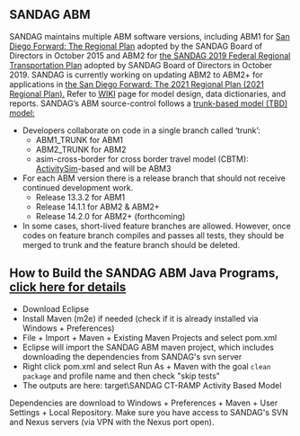## SANDAG ABM

SANDAG maintains multiple ABM software versions, including ABM1 for <a href="https://www.sdforward.com/2019-federal-rtp/2015-regional-plan">San Diego Forward: The Regional Plan</a> adopted by the SANDAG Board of Directors in October 2015 and ABM2 for <a href="https://www.sdforward.com/2019-federal-rtp">the SANDAG 2019 Federal Regional Transportation Plan</a> adopted by SANDAG Board of Directors in October 2019.  SANDAG is currently working on updating ABM2 to ABM2+ for applications in <a href="https://www.sdforward.com/about-san-diego-forward/developing-the-2021-regional-plan">the San Diego Forward:  The 2021 Regional Plan (2021 Regional Plan).</a> Refer to <a href="https://github.com/SANDAG/ABM/wiki">WIKI</a> page for model design, data dictionaries, and reports. SANDAG’s ABM source-control follows a <a href="https://trunkbaseddevelopment.com/">trunk-based model (TBD) model:</a>

- Developers collaborate on code in a single branch called ‘trunk’:
  - ABM1_TRUNK for ABM1
  - ABM2_TRUNK for ABM2
  - asim-cross-border for cross border travel model (CBTM): <a href="https://github.com/ActivitySim/activitysim/wiki">ActivitySim</a>-based and will be ABM3
- For each ABM version there is a release branch that should not receive continued development work.
  - Release 13.3.2 for ABM1
  - Release 14.1.1 for ABM2 & ABM2+
  - Release 14.2.0 for ABM2+ (forthcoming)
- In some cases, short-lived feature branches are allowed. However, once codes on feature branch compiles and passes all tests, they should be merged to trunk and the feature branch should be deleted.

##

## How to Build the SANDAG ABM Java Programs, <a href="https://github.com/sandag/abm/wiki/Build-SANDAG-Jar">click here for details</a>

  - Download Eclipse
  - Install Maven (m2e) if needed (check if it is already installed via Windows + Preferences)
  - File + Import + Maven + Existing Maven Projects and select pom.xml
  - Eclipse will import the SANDAG ABM maven project, which includes downloading the dependencies from SANDAG's svn server
  - Right click pom.xml and select Run As + Maven with the goal `clean package` and profile name and then check "skip tests"
  - The outputs are here: target\SANDAG CT-RAMP Activity Based Model

Dependencies are download to Windows + Preferences + Maven + User Settings + Local Repository.  Make sure you have access to SANDAG's SVN and Nexus servers (via VPN with the Nexus port open).


